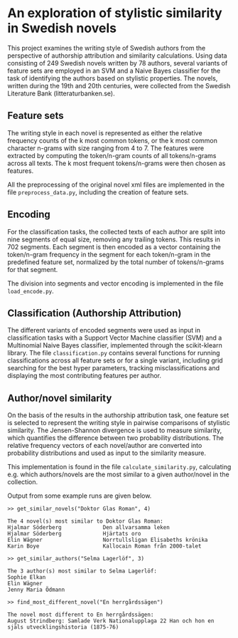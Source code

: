# An exploration of stylistic similarity in Swedish novels

This project examines the writing style of Swedish authors from the perspective of authorship attribution and similarity calculations. Using data consisting of 249 Swedish novels written by 78 authors, several variants of feature sets are employed in an SVM and a Naive Bayes classifier for the task of identifying the authors based on stylistic properties. The novels, written during the 19th and 20th centuries, were collected from the Swedish Literature Bank (litteraturbanken.se). 

## Feature sets
The writing style in each novel is represented as either the relative frequency counts of the k most common tokens, or the k most common character n-grams with size ranging from 4 to 7. The features were extracted by computing the token/n-gram counts of all tokens/n-grams across all texts. The k most frequent tokens/n-grams were then chosen as features.

All the preprocessing of the original novel xml files are implemented in the file ``preprocess_data.py``, including the creation of feature sets. 

## Encoding
For the classification tasks, the collected texts of each author are split into nine segments of equal size, removing any trailing tokens. This results in 702 segments. Each segment is then encoded as a vector containing the token/n-gram frequency in the segment for each token/n-gram in the predefined feature set, normalized by the total number of tokens/n-grams for that segment. 

The division into segments and vector encoding is implemented in the file ``load_encode.py``.

## Classification (Authorship Attribution)
The different variants of encoded segments were used as input in classification tasks with a Support Vector Machine classifier (SVM) and a Multinomial Naive Bayes classifier, implemented through the scikit-klearn library. The file ``classification.py`` contains several functions for running classifications across all feature sets or for a single variant, including grid searching for the best hyper parameters, tracking misclassifications and displaying the most contributing features per author. 

## Author/novel similarity
On the basis of the results in the authorship attribution task, one feature set is selected to represent the writing style in pairwise comparisons of stylistic similarity. The Jensen-Shannon divergence is used to measure similarity, which quantifies the difference between two probability distributions. The relative frequency vectors of each novel/author are converted into probability distributions and used as input to the similarity measure.

This implementation is found in the file ``calculate_similarity.py``, calculating e.g. which authors/novels are the most similar to a given author/novel in the collection. 

Output from some example runs are given below. 

```
>> get_similar_novels("Doktor Glas Roman", 4)

The 4 novel(s) most similar to Doktor Glas Roman:
Hjalmar Söderberg             Den allvarsamma leken
Hjalmar Söderberg             Hjärtats oro
Elin Wägner                   Norrtullsligan Elisabeths krönika       
Karin Boye                    Kallocain Roman från 2000-talet
```

```
>> get_similar_authors("Selma Lagerlöf", 3)

The 3 author(s) most similar to Selma Lagerlöf:
Sophie Elkan
Elin Wägner
Jenny Maria Ödmann
```
```
>> find_most_different_novel("En herrgårdssägen")

The novel most different to En herrgårdssägen:
August Strindberg: Samlade Verk Nationalupplaga 22 Han och hon en själs utvecklingshistoria (1875-76)
```
